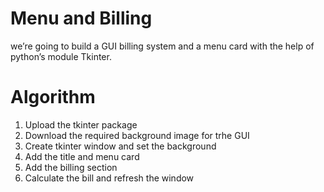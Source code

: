 # Menu and Billing
we’re going to build a GUI billing system and a menu card with the help of python’s module Tkinter.

# Algorithm
1. Upload the tkinter package
2. Download the required background image for trhe GUI
3. Create tkinter window and set the background
4. Add the title and menu card
5. Add the billing section
6. Calculate the bill and refresh the window
